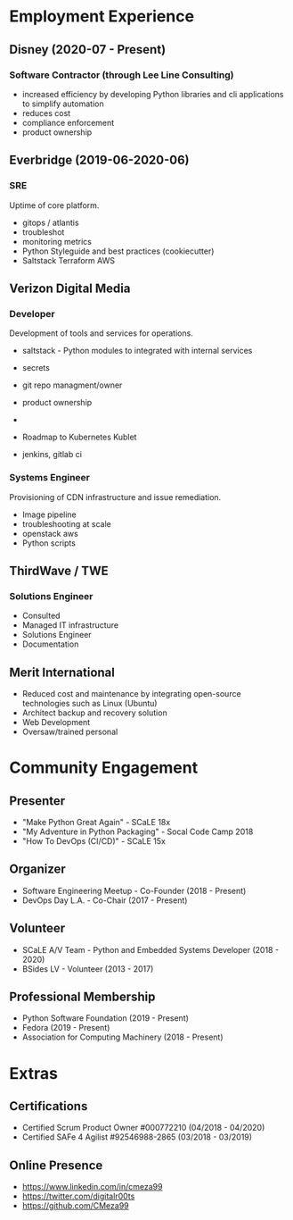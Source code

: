 
# Employment Experience
## Disney (2020-07 - Present)
### Software Contractor (through Lee Line Consulting)
* increased efficiency by developing Python libraries and cli applications to simplify automation
* reduces cost
* compliance enforcement
* product ownership

## Everbridge (2019-06-2020-06)
### SRE

Uptime of core platform.

* gitops / atlantis
* troubleshot
* monitoring metrics
* Python Styleguide and best practices (cookiecutter)
* Saltstack Terraform AWS

## Verizon Digital Media
### Developer

Development of tools and services for operations.

* saltstack - Python modules to integrated with internal services
* secrets
* git repo managment/owner
* product ownership
* 

* Roadmap to Kubernetes Kublet

* jenkins, gitlab ci

### Systems Engineer
Provisioning of CDN infrastructure and issue remediation.
* Image pipeline
* troubleshooting at scale
* openstack aws
* Python scripts

## ThirdWave / TWE
### Solutions Engineer


* Consulted
* Managed IT infrastructure
* Solutions Engineer
* Documentation

## Merit International

* Reduced cost and maintenance by  integrating open-source technologies such as Linux (Ubuntu)
* Architect backup and recovery solution
* Web Development
* Oversaw/trained personal

# Community Engagement

## Presenter
* "Make Python Great Again" - SCaLE 18x
* "My Adventure in Python Packaging" - Socal Code Camp 2018
* "How To DevOps (CI/CD)" - SCaLE 15x

## Organizer
* Software Engineering Meetup - Co-Founder (2018 - Present)
* DevOps Day L.A. - Co-Chair (2017 - Present)

## Volunteer
* SCaLE A/V Team - Python and Embedded Systems Developer (2018 - 2020)
* BSides LV - Volunteer (2013 - 2017)

## Professional Membership
* Python Software Foundation (2019 - Present)
* Fedora (2019 - Present)
* Association for Computing Machinery (2018 - Present)

# Extras

## Certifications
* Certified Scrum Product Owner #000772210 (04/2018 - 04/2020)
* Certified SAFe 4 Agilist #92546988-2865 (03/2018 - 03/2019)

## Online Presence
* https://www.linkedin.com/in/cmeza99
* https://twitter.com/digitalr00ts
* https://github.com/CMeza99

<!--stackedit_data:
eyJoaXN0b3J5IjpbLTg4NjQ5Nzg2NywyMTMwODQ5ODA1LC0xNj
I1NDQ4ODA1LC00OTAwNzg2NzEsODYzMTk4MjQ3LDE2MjA1MTcy
MjEsMTM1MTYyNzU0OSwtOTkwNDY3Mjg5LDIwNTIwMzc0ODgsNz
YwNjczNzc4LC02MTc2MDUxMDgsLTEzNDc4ODgyMjQsMTg4ODAw
MzUzMywxMzAyMzYzODgzXX0=
-->